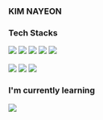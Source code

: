 ### KIM NAYEON 

<!--
**Nangniya/Nangniya** is a ✨ _special_ ✨ repository because its `README.md` (this file) appears on your GitHub profile.

Here are some ideas to get you started:

- 🔭 I’m currently working on ...
- 🌱 I’m currently learning ...
- 👯 I’m looking to collaborate on ...
- 🤔 I’m looking for help with ...
- 💬 Ask me about ...
- 📫 How to reach me: ...
- 😄 Pronouns: ...
- ⚡ Fun fact: ...
-->
### Tech Stacks 
<img src="https://img.shields.io/badge/HTML5-E34F26?style=for-the-badge&logo=HTML5&logoColor=white"> <img src="https://img.shields.io/badge/CSS3-1572B6?style=for-the-badge&logo=CSS3&logoColor=white"> <img src="https://img.shields.io/badge/JavaScript-F7DF1E?style=for-the-badge&logo=JavaScript&logoColor=white"> <img src="https://img.shields.io/badge/React-61DAFB?style=for-the-badge&logo=React&logoColor=white"> <img src="https://shields.io/badge/TypeScript-3178C6?logo=TypeScript&logoColor=white&style=for-the-badge" >
<br >
<br>
<img src="https://img.shields.io/badge/zustand-%2320232a.svg?style=for-the-badge&logo=react&logoColor=%2361DAFB" >
<img src="https://img.shields.io/badge/recoil-%2320232a.svg?style=for-the-badge&logo=react&logoColor=%2361DAFB" >
<img src="https://img.shields.io/badge/axios-%2320232a.svg?style=for-the-badge&logo=react&logoColor=%2361DAFB" >

### I'm currently learning
<img src="https://camo.githubusercontent.com/4f91e275b1a578b168a44a4a3480fcc2c096a89a02454293d1572266e94f4eed/68747470733a2f2f696d672e736869656c64732e696f2f62616467652f4e6578742e6a732d3030303030303f7374796c653d666f722d7468652d6261646765266c6f676f3d4e6578742e6a73266c6f676f436f6c6f723d7768697465" >
